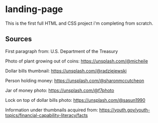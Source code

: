 # landing-page
This is the first full HTML and CSS project i'm completing from scratch.

## Sources

First paragraph from:
U.S. Department of the Treasury

Photo of plant growing out of coins:
https://unsplash.com/@micheile

Dollar bills thumbnail:
https://unsplash.com/@radziejewski

Person holding money:
https://unsplash.com/@sharonmccutcheon

Jar of money photo:
https://unsplash.com/@f7photo

Lock on top of dollar bills photo:
https://unsplash.com/@sasun1990

Information under thumbnails acquired from:
https://youth.gov/youth-topics/financial-capability-literacy/facts



